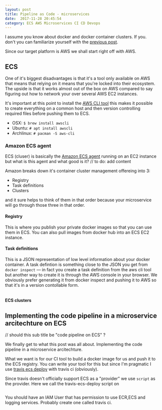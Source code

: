 ```yaml
---
layout: post
title: Pipeline as Code - microservices
date:  2017-11-28 20:45:54
category: ECS AWS Microservices CI CD Devops
---
```


I assume you know about docker and docker container clusters. If you.
don't you can familiarize yourself with the [previous post].

Since our target platform is AWS we shall start right off with AWS.

## ECS
One of it's biggest disadvantages is that it's a tool only available on
AWS that means that relying on it means that you're locked into their
ecosystem.
The upside is that it works almost out of the box on AWS compared to
say figuring out how to network your <insert favourite cluster management
system name here> over several AWS EC2 instances.

It's important at this point to install the [AWS CLI tool] this makes
it possible to create everything on a common host and then version
controlling required files before pushing them to ECS.

 - OSX: `$ brew install awscli`
 - Ubuntu: `# apt install awscli`
 - Archlinux: `# pacman -S aws-cli`


### Amazon ECS agent
ECS (cluser) is basically the [Amazon ECS agent] running on an EC2 instance but
what is this agent and what good is it?
// to do: add content

Amazon breaks down it's container cluster management offereing into 3:

 - Registry
 - Task definitions
 - Clusters

and it sure helps to think of them in that order because your
microservice will go through those three in that order.

#### Registry
This is where you publish your private docker images so that you can
use them in ECS. You can also pull images from docker hub into an ECS
EC2 instance.

#### Task definitions
This is a JSON representation of low level information about your
docker container. A task defintion is something close to  the JSON you
get from `docker inspect` — in fact you create a task definition
from the aws cli tool  but another way to create it is through the
AWS console in your browser.
We obviously prefer generating it from docker inspect and pushing it to
AWS so that it's in a version contollable form.

```
```

#### ECS clusters

## Implementing the code pipeline in a microservice arcitechture on ECS
// should this sub title be "code pipeline on ECS" ?

We finally get to what this post was all about. Implementing the code
pipeline in a microservice arcitechture.

What we want is for our CI tool to build a docker image for us and push
it to the ECS registry. You can write your tool for this but since I'm
pragmatic I use [travis ecs deploy] with travis ci (obviously).

Since travis doesn't officially support ECS as a "provider" we use
`script` as the provider. Here we call the travis-ecs-deploy script on
```
```

You should have an IAM User that has permission to use ECR,ECS and
logging services. Probably create one called travis ci.



[next post]: 2017-10-30-microservices-using-docker-container-clusters.html
[Amazon ECS agent]: https://github.com/aws/amazon-ecs-agent
[travis ecs deploy]: https://github.com/motleyagency/travis-ecs-deploy
[AWS CLI tool]: http://docs.aws.amazon.com/cli/latest/reference/index.html#cli-aws
[previous post]: 2017-10-30-microservices-using-docker-container-clusters.html

